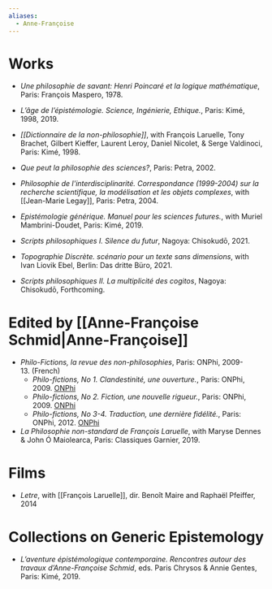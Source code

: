 ```yaml
---
aliases:
  - Anne-Françoise
---
```

# Works

- _Une philosophie de savant: Henri Poincaré et la logique mathématique_, Paris: François Maspero, 1978.

- _L’âge de l’épistémologie. Science, Ingénierie, Ethique._, Paris: Kimé, 1998, 2019.

- _[[Dictionnaire de la non-philosophie]]_, with François Laruelle, Tony Brachet, Gilbert Kieffer, Laurent Leroy, Daniel Nicolet, & Serge Valdinoci, Paris: Kimé, 1998.

- _Que peut la philosophie des sciences?_, Paris: Petra, 2002.

- _Philosophie de l'interdisciplinarité. Correspondance (1999-2004) sur la recherche scientifique, la modélisation et les objets complexes_, with [[Jean-Marie Legay]], Paris: Petra, 2004.

- _Epistémologie générique. Manuel pour les sciences futures._, with Muriel Mambrini-Doudet, Paris: Kimé, 2019.

- _Scripts philosophiques I. Silence du futur_, Nagoya: Chisokudō, 2021.

- _Topographie Discrète. scénario pour un texte sans dimensions_, with Ivan Liovik Ebel, Berlin: Das dritte Büro, 2021.

- _Scripts philosophiques II. La multiplicité des cogitos_, Nagoya: Chisokudō, Forthcoming.

# Edited by [[Anne-Françoise Schmid|Anne-Françoise]]

- _Philo-Fictions, la revue des non-philosophies_, Paris: ONPhi, 2009-13. (French)
    - _Philo-fictions, No 1. Clandestinité, une ouverture._, Paris: ONPhi, 2009. [ONPhi](https://onphi.org/fr/philo-fictions/1/clandestinite-une-ouverture)
    - _Philo-fictions, No 2. Fiction, une nouvelle rigueur._, Paris: ONPhi, 2009. [ONPhi](https://onphi.org/fr/philo-fictions/2/fiction-une-nouvelle-rigueur) 
    - _Philo-fictions, No 3-4. Traduction, une dernière fidélité._, Paris: ONPhi, 2012. [ONPhi](https://onphi.org/fr/philo-fictions/3/traduction-une-derniere-fidelite)
- _La Philosophie non-standard de François Laruelle_, with Maryse Dennes & John Ó Maiolearca, Paris: Classiques Garnier, 2019.

# Films

- _Letre_, with [[François Laruelle]], dir. Benoît Maire and Raphaël Pfeiffer, 2014

# Collections on Generic Epistemology

* _L’aventure épistémologique contemporaine. Rencontres autour des travaux d’Anne-Françoise Schmid_, eds. Paris Chrysos & Annie Gentes, Paris: Kimé, 2019.